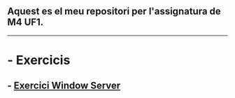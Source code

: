 ## Aquest es el meu repositori per l'assignatura de M4 UF1. 
-----------------------------------------------------------------------------------------
# - Exercicis
## - [Exercici Window Server](Windowserver.pdf)
